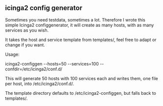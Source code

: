 icinga2 config generator
------------------------

Sometimes you need testdata, sometimes a lot.
Therefore I wrote this simple Icinga2 configgenerator, 
it will create as many hosts, with as many services as you wish. 

It takes the host and service template from templates/, feel free to adapt or
change if you want.

Usage:

icinga2-configgen --hosts=50 --services=100 --confdir=/etc/icinga2/conf.d/

This will generate 50 hosts with 100 services each and writes them, one file per host,
into /etc/icinga2/conf.d/.

The template directory defaults to /etc/icinga2-configgen, but falls back to
templates/.

